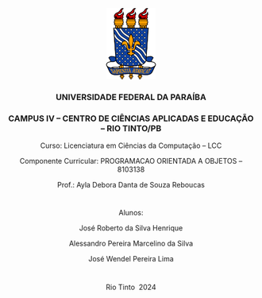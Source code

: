 <div align="center">
  <img src="ufpb_logo.png" alt="Alt Text" width="100"/>

### UNIVERSIDADE FEDERAL DA PARAÍBA

### CAMPUS IV – CENTRO DE CIÊNCIAS APLICADAS E EDUCAÇÃO – RIO TINTO/PB

Curso: Licenciatura em Ciências da Computação – LCC


Componente Curricular: PROGRAMACAO ORIENTADA A OBJETOS – 8103138

Prof.: Ayla Debora Danta de Souza Reboucas
#
Alunos:

José Roberto da Silva Henrique

Alessandro Pereira Marcelino da Silva

José Wendel Pereira Lima

#

Rio Tinto
 2024

</div>

#
